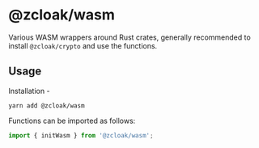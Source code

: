 # @zcloak/wasm

Various WASM wrappers around Rust crates, generally recommended to install `@zcloak/crypto` and use the functions.

## Usage

Installation -

```
yarn add @zcloak/wasm
```

Functions can be imported as follows:

```js
import { initWasm } from '@zcloak/wasm';
```

